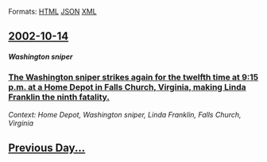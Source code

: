 
Formats: [HTML](2002/10/14/index.html)  [JSON](2002/10/14/index.json)  [XML](2002/10/14/index.xml)  

## [2002-10-14](/news/2002/10/14/index.md)

##### Washington sniper
### [ The Washington sniper strikes again for the twelfth time at 9:15 p.m. at a Home Depot in Falls Church, Virginia, making Linda Franklin the ninth fatality. ](/news/2002/10/14/the-washington-sniper-strikes-again-for-the-twelfth-time-at-9-15-p-m-at-a-home-depot-in-falls-church-virginia-making-linda-franklin-the.md)
_Context: Home Depot, Washington sniper, Linda Franklin, Falls Church, Virginia_

## [Previous Day...](/news/2002/10/13/index.md)

